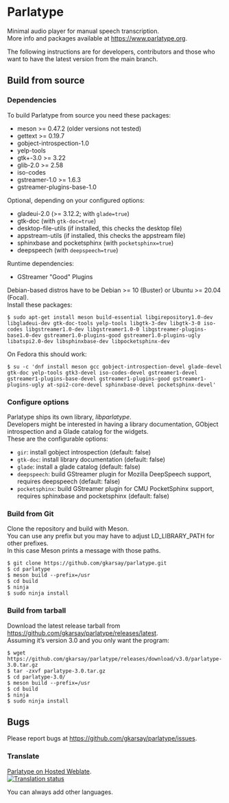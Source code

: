 # Parlatype

Minimal audio player for manual speech transcription. \
More info and packages available at https://www.parlatype.org.

The following instructions are for developers, contributors and those who want to have the latest version from the main branch.

## Build from source

### Dependencies

To build Parlatype from source you need these packages:
* meson >= 0.47.2 (older versions not tested)
* gettext >= 0.19.7
* gobject-introspection-1.0
* yelp-tools
* gtk+-3.0 >= 3.22
* glib-2.0 >= 2.58
* iso-codes
* gstreamer-1.0 >= 1.6.3
* gstreamer-plugins-base-1.0

Optional, depending on your configured options:
* gladeui-2.0 (>= 3.12.2; with `glade=true`)
* gtk-doc (with `gtk-doc=true`)
* desktop-file-utils (if installed, this checks the desktop file)
* appstream-utils (if installed, this checks the appstream file)
* sphinxbase and pocketsphinx (with `pocketsphinx=true`)
* deepspeech (with `deepspeech=true`)

Runtime dependencies:
* GStreamer "Good" Plugins

Debian-based distros have to be Debian >= 10 (Buster) or Ubuntu >= 20.04 (Focal). \
Install these packages:

```
$ sudo apt-get install meson build-essential libgirepository1.0-dev libgladeui-dev gtk-doc-tools yelp-tools libgtk-3-dev libgtk-3-0 iso-codes libgstreamer1.0-dev libgstreamer1.0-0 libgstreamer-plugins-base1.0-dev gstreamer1.0-plugins-good gstreamer1.0-plugins-ugly libatspi2.0-dev libsphinxbase-dev libpocketsphinx-dev
```
On Fedora this should work:

```
$ su -c 'dnf install meson gcc gobject-introspection-devel glade-devel gtk-doc yelp-tools gtk3-devel iso-codes-devel gstreamer1-devel gstreamer1-plugins-base-devel gstreamer1-plugins-good gstreamer1-plugins-ugly at-spi2-core-devel sphinxbase-devel pocketsphinx-devel'
```

### Configure options

Parlatype ships its own library, _libparlatype_. \
Developers might be interested in having a library documentation, GObject introspection and a Glade catalog for the widgets. \
These are the configurable options:

* `gir`: install gobject introspection (default: false)
* `gtk-doc`: install library documentation (default: false)
* `glade`: install a glade catalog (default: false)
* `deepspeech`: build GStreamer plugin for Mozilla DeepSpeech support, requires deepspeech (default: false)
* `pocketsphinx`: build GStreamer plugin for CMU PocketSphinx support, requires sphinxbase and pocketsphinx (default: false)

### Build from Git
Clone the repository and build with Meson. \
You can use any prefix but you may have to adjust LD_LIBRARY_PATH for other prefixes. \
In this case Meson prints a message with those paths.
```
$ git clone https://github.com/gkarsay/parlatype.git
$ cd parlatype
$ meson build --prefix=/usr
$ cd build
$ ninja
$ sudo ninja install
```

### Build from tarball
Download the latest release tarball from https://github.com/gkarsay/parlatype/releases/latest. \
Assuming it’s version 3.0 and you only want the program:
```
$ wget https://github.com/gkarsay/parlatype/releases/download/v3.0/parlatype-3.0.tar.gz
$ tar -zxvf parlatype-3.0.tar.gz
$ cd parlatype-3.0/
$ meson build --prefix=/usr
$ cd build
$ ninja
$ sudo ninja install
```

## Bugs
Please report bugs at https://github.com/gkarsay/parlatype/issues.

### Translate
[Parlatype on Hosted Weblate](https://hosted.weblate.org/engage/parlatype/). \
[![Translation status](https://hosted.weblate.org/widgets/parlatype/-/multi-auto.svg)](https://hosted.weblate.org/engage/parlatype/?utm_source=widget)

You can always add other languages.
